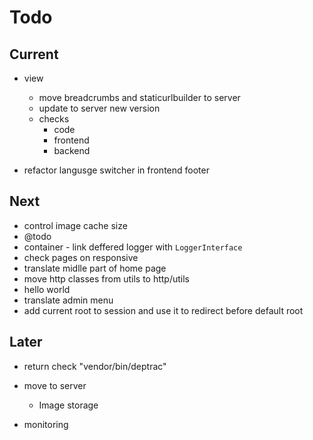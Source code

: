 # Todo

## Current

- view
  - move breadcrumbs and staticurlbuilder to  server
  - update to server new version
  - checks
    - code
    - frontend
    - backend

- refactor langusge switcher in frontend footer

## Next

- control image cache size
- @todo
- container - link deffered logger with `LoggerInterface`
- check pages on responsive
- translate midlle part of home page
- move http classes from utils to http/utils
- hello world
- translate admin menu
- add current root to session and use it to redirect before default root

## Later

- return check "vendor/bin/deptrac"

- move to server
  - Image storage

- monitoring

